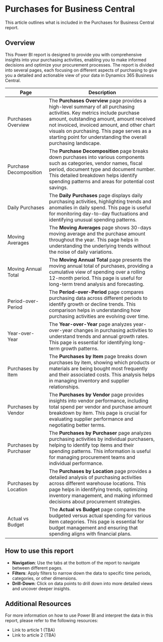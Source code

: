 # Purchases for Business Central


This article outlines what is included in the Purchases for Business Central report.

## Overview

This Power BI report is designed to provide you with comprehensive insights into your purchasing activities, enabling you to make informed decisions and optimize your procurement processes. The report is divided into several pages, each focusing on different aspects of purchasing to give you a detailed and actionable view of your data in Dynamics 365 Business Central.


|Page|Description | 
|----|------------|
|Purchases Overview|The **Purchases Overview** page provides a high-level summary of all purchasing activities. Key metrics include purchase amount, outstanding amount, amount received not invoiced, invoiced amount, and other chart visuals on purchasing. This page serves as a starting point for understanding the overall purchasing landscape.|
|Purchase Decomposition|The **Purchase Decomposition** page breaks down purchases into various components such as categories, vendor names, fiscal period, document type and document number. This detailed breakdown helps identify spending patterns and areas for potential cost savings.|
|Daily Purchases|The **Daily Purchases** page displays daily purchasing activities, highlighting trends and anomalies in daily spend. This page is useful for monitoring day-to-day fluctuations and identifying unusual spending patterns.|
|Moving Averages|The **Moving Averages** page shows 30-days moving average and the purchase amount throughout the year. This page helps in understanding the underlying trends without the noise of daily variations.|
|Moving Annual Total|The **Moving Annual Total** page presents the moving annual total of purchases, providing a cumulative view of spending over a rolling 12-month period. This page is useful for long-term trend analysis and forecasting.|
|Period-over-Period|The **Period-over-Period** page compares purchasing data across different periods to identify growth or decline trends. This comparison helps in understanding how purchasing activities are evolving over time.|
|Year-over-Year|The **Year-over-Year** page analyzes year-over-year changes in purchasing activities to understand trends and annual growth rates. This page is essential for identifying long-term growth patterns.|
|Purchases by Item|The **Purchases by Item** page breaks down purchases by item, showing which products or materials are being bought most frequently and their associated costs. This analysis helps in managing inventory and supplier relationships.|
|Purchases by Vendor|The **Purchases by Vendor** page provides insights into vendor performance, including total spend per vendor and purchase amount breakdown by item. This page is crucial for evaluating supplier performance and negotiating better terms.|
|Purchases by Purchaser|The **Purchases by Purchaser** page analyzes purchasing activities by individual purchasers, helping to identify top items and their spending patterns. This information is useful for managing procurement teams and individual performance.|
|Purchases by Location|The **Purchases by Location** page provides a detailed analysis of purchasing activities across different warehouse locations. This page helps in identifying trends, optimizing inventory management, and making informed decisions about procurement strategies.|
|Actual vs Budget|The **Actual vs Budget** page compares the budgeted versus actual spending for various item categories. This page is essential for budget management and ensuring that spending aligns with financial plans.|


## How to use this report

- **Navigation**: Use the tabs at the bottom of the report to navigate between different pages.
- **Filters**: Apply filters to narrow down the data to specific time periods, categories, or other dimensions.
- **Drill-Down**: Click on data points to drill down into more detailed views and uncover deeper insights.

## Additional Resources

For more information on how to use Power BI and interpret the data in this report, please refer to the following resources:
- Link to article 1 (TBA)
- Link to article 2 (TBA)
